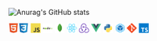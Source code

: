 ![Anurag's GitHub stats](https://github-readme-stats.vercel.app/api?username=lbu0413&show_icons=true&theme=dark)

<img src="https://raw.githubusercontent.com/devicons/devicon/master/icons/html5/html5-original.svg" alt="html" width=20 height=20><img src="https://raw.githubusercontent.com/devicons/devicon/master/icons/css3/css3-original.svg" alt="css3" width=20 height=20>
<img src="https://raw.githubusercontent.com/devicons/devicon/master/icons/javascript/javascript-original.svg" alt="css3" width=20 height=20>
<img src="https://raw.githubusercontent.com/devicons/devicon/master/icons/nodejs/nodejs-original-wordmark.svg" alt="css3" width=20 height=20>
<img src="https://raw.githubusercontent.com/devicons/devicon/master/icons/mongodb/mongodb-original.svg" alt="css3" width=20 height=20>
<img src="https://raw.githubusercontent.com/devicons/devicon/master/icons/react/react-original.svg" alt="css3" width=20 height=20>
<img src="https://raw.githubusercontent.com/devicons/devicon/master/icons/redux/redux-original.svg" alt="css3" width=20 height=20>
<img src="https://raw.githubusercontent.com/devicons/devicon/master/icons/vuejs/vuejs-original.svg" alt="css3" width=20 height=20>
<img src="https://raw.githubusercontent.com/devicons/devicon/master/icons/python/python-original.svg" alt="css3" width=20 height=20>
<img src="https://raw.githubusercontent.com/devicons/devicon/master/icons/webpack/webpack-original.svg" width=20 height=20>
<img src="https://raw.githubusercontent.com/devicons/devicon/master/icons/git/git-original.svg" width=20 height=20>
<img src="https://raw.githubusercontent.com/devicons/devicon/master/icons/typescript/typescript-original.svg" alt="css3" width=20 height=20>
